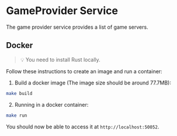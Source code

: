 # GameProvider Service
The game provider service provides a list of game servers.

## Docker
> 💡 You need to install Rust locally.

Follow these instructions to create an image and run a container:

1. Build a docker image (The image size should be around 77.7MB):
```bash
make build
```

2. Running in a docker container:
```bash
make run
```
You should now be able to access it at `http://localhost:50052`.
